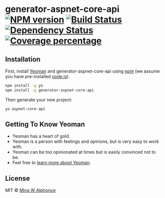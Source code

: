 # generator-aspnet-core-api [![NPM version][npm-image]][npm-url] [![Build Status][travis-image]][travis-url] [![Dependency Status][daviddm-image]][daviddm-url] [![Coverage percentage][coveralls-image]][coveralls-url]

## Installation

First, install [Yeoman](http://yeoman.io) and generator-aspnet-core-api using [npm](https://www.npmjs.com/) (we assume you have pre-installed [node.js](https://nodejs.org/)).

```bash
npm install -g yo
npm install -g generator-aspnet-core-api
```

Then generate your new project:

```bash
yo aspnet-core-api
```

## Getting To Know Yeoman

 * Yeoman has a heart of gold.
 * Yeoman is a person with feelings and opinions, but is very easy to work with.
 * Yeoman can be too opinionated at times but is easily convinced not to be.
 * Feel free to [learn more about Yeoman](http://yeoman.io/).

## License

MIT © [Mina W Alphonce]()


[npm-image]: https://badge.fury.io/js/generator-aspnet-core-api.svg
[npm-url]: https://npmjs.org/package/generator-aspnet-core-api
[travis-image]: https://travis-ci.org//generator-aspnet-core-api.svg?branch=master
[travis-url]: https://travis-ci.org//generator-aspnet-core-api
[daviddm-image]: https://david-dm.org//generator-aspnet-core-api.svg?theme=shields.io
[daviddm-url]: https://david-dm.org//generator-aspnet-core-api
[coveralls-image]: https://coveralls.io/repos//generator-aspnet-core-api/badge.svg
[coveralls-url]: https://coveralls.io/r//generator-aspnet-core-api
